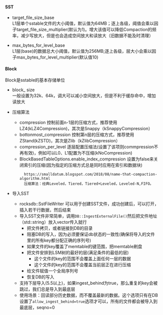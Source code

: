 #### SST  
- target_file_size_base  
L1层单个sstable文件的大小阈值，默认值为64MB；逐上各级，阈值会乘以因子target_file_size_multiplier(默认为1)。增大该值可以降低Compaction的频率，减少写放大，但是也会造成空间放大和读放大（旧数据不能及时清理）

- max_bytes_for_level_base  
L1层(base)的数据总大小阈值，默认值为256MB;逐上各级，层大小会乘以因子max_bytes_for_level_multiplier(默认值10)

#### Block
Block是sstable的基本存储单位

- block_ size  
一般设置为32k、64k，调大可以减小空间放大，但是不利于缓存命中，增加读放大

- 压缩算法
  - compression 控制前面n-1层的压缩方式，推荐使用LZ4(kLZ4Compression)，其次是Snappy（kSnappyCompression）
  - bottonmost_compression 控制第n层的压缩方式，推荐使用ZStand(kZSTD)，其次是Zlib（kZlibCompression）
  - compression_per_level 逐层配置压缩法(设置了该项则commpression不再有效)，例如可以L0、L1配置为不压缩(kNoCompression)
  - BlockBasedTableOptions.enable_index_compression 设置为false来关闭索引的压缩(因为指定的压缩方式总是同时应用在索引和数据块)
    ```
      https://smalldatum.blogspot.com/2018/08/name-that-compaction-algorithm.html
      压缩算法：经典Leveled，Tiered，Tiered+Leveled，Leveled-N,FIFO。
    ```

- 导入SST
  - rocksdb::SstFileWriter 可以用于创建SST文件，成功创建后，可以打开，插入若干行数据，然后结束
  - 导入SST文件非常简单，调用`DB::IngestExternalFile()`然后把文件地址（std::string）放入vector传入就行
    - 把文件拷贝，或者链接到DB的目录
    - 阻塞DB的写入，因为必须要保证db状态的一致性(确保将导入的文件里的所有key都分配正确的序列号)
    - 如果文件的key覆盖了memtable的键范围，把memtable刷盘
    - 把文件安排到LSM树的最好的层(满足条件的最低的层)
       - 这个文件的key的范围不会覆盖上面任何一层的数据
       - 这个文件的key的范围不会覆盖当前层正在进行压缩
    - 给文件赋值一个全局序列号
    - 恢复DB的写入
  - 支持下层导入(5.5以上)，如果ingest_behind为true，那么重复的key会被跳过，我们总是导入到最底层
  - 使用场景：回读部分历史数据，而不覆盖最新的数据。这个选项只有在DB设置了`allow_ingest_behind=true`选项才可以，所有的文件都会被导入到最底层，seqno=0
